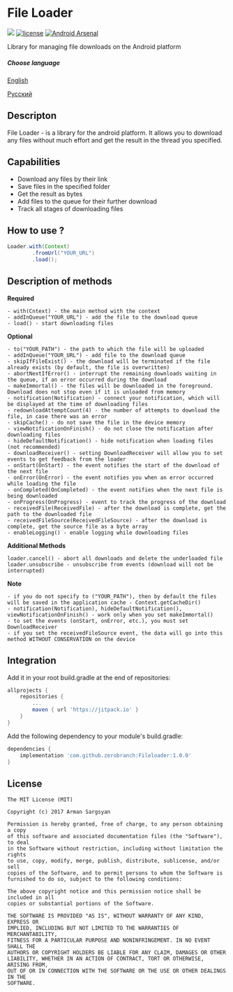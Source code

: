 # File Loader
[![](https://jitpack.io/v/zerobranch/Fileloader.svg)](https://jitpack.io/#zerobranch/Fileloader)
[![license](https://img.shields.io/github/license/mashape/apistatus.svg)](https://github.com/zerobranch/Fileloader/blob/master/LICENSE) [![Android Arsenal](https://img.shields.io/badge/Android%20Arsenal-Fileloader-green.svg?style=flat)](https://android-arsenal.com/details/1/7216)

Library for managing file downloads on the Android platform

##### Choose language
[English](https://github.com/zerobranch/Fileloader/blob/master/README.md) 

[Русский](https://github.com/zerobranch/Fileloader/blob/master/RUSSIAN_README.md)

## Descripton
File Loader - is a library for the android platform. It allows you to download any files without much effort and get the result in the thread you specified.

## Capabilities
- Download any files by their link
- Save files in the specified folder
- Get the result as bytes
- Add files to the queue for their further download
- Track all stages of downloading files

## How to use ?

```java
Loader.with(Context)
        .fromUrl("YOUR_URL")
        .load();
```

## Description of methods
**Required**
```
- with(Cntext) - the main method with the context
- addInQueue("YOUR_URL") - add the file to the download queue
- load() - start downloading files
```

**Optional**
```
- to("YOUR_PATH") - the path to which the file will be uploaded
- addInQueue("YOUR_URL") - add file to the download queue
- skipIfFileExist() - the download will be terminated if the file already exists (by default, the file is overwritten)
- abortNextIfError() - interrupt the remaining downloads waiting in the queue, if an error occurred during the download
- makeImmortal() - the files will be downloaded in the foreground. Download does not stop even if it is unloaded from memory
- notification(Notification) - connect your notification, which will be displayed at the time of downloading files
- redownloadAttemptCount(4) - the number of attempts to download the file, in case there was an error
- skipCache() - do not save the file in the device memory
- viewNotificationOnFinish() - do not close the notification after downloading files
- hideDefaultNotification() - hide notification when loading files (not recommended)
- downloadReceiver() - setting DownloadReceiver will allow you to set events to get feedback from the loader
- onStart(OnStart) - the event notifies the start of the download of the next file
- onError(OnError) - the event notifies you when an error occurred while loading the file
- onCompleted(OnCompleted) - the event notifies when the next file is being downloaded
- onProgress(OnProgress) - event to track the progress of the download
- receivedFile(ReceivedFile) - after the download is complete, get the path to the downloaded file
- receivedFileSource(ReceivedFileSource) - after the download is complete, get the source file as a byte array
- enableLogging() - enable logging while downloading files
```

**Additional Methods**
```
loader.cancel() - abort all downloads and delete the underloaded file
loader.unsubscribe - unsubscribe from events (download will not be interrupted)
```

**Note**
```
- if you do not specify to ("YOUR_PATH"), then by default the files will be saved in the application cache - Context.getCacheDir()
- notification(Notification), hideDefaultNotification(), viewNotificationOnFinish() - work only when you set makeImmortal()
- to set the events (onStart, onError, etc.), you must set DownloadReceiver
- if you set the receivedFileSource event, the data will go into this method WITHOUT CONSERVATION on the device
```


## Integration
Add it in your root build.gradle at the end of repositories:
```groovy
allprojects {
    repositories {
        ...
        maven { url 'https://jitpack.io' }
    }
}
```

Add the following dependency to your module's build.gradle:
```groovy
dependencies {
    implementation 'com.github.zerobranch:Fileloader:1.0.0'
}
```

## License

```
The MIT License (MIT)

Copyright (c) 2017 Arman Sargsyan

Permission is hereby granted, free of charge, to any person obtaining a copy
of this software and associated documentation files (the "Software"), to deal
in the Software without restriction, including without limitation the rights
to use, copy, modify, merge, publish, distribute, sublicense, and/or sell
copies of the Software, and to permit persons to whom the Software is
furnished to do so, subject to the following conditions:

The above copyright notice and this permission notice shall be included in all
copies or substantial portions of the Software.

THE SOFTWARE IS PROVIDED "AS IS", WITHOUT WARRANTY OF ANY KIND, EXPRESS OR
IMPLIED, INCLUDING BUT NOT LIMITED TO THE WARRANTIES OF MERCHANTABILITY,
FITNESS FOR A PARTICULAR PURPOSE AND NONINFRINGEMENT. IN NO EVENT SHALL THE
AUTHORS OR COPYRIGHT HOLDERS BE LIABLE FOR ANY CLAIM, DAMAGES OR OTHER
LIABILITY, WHETHER IN AN ACTION OF CONTRACT, TORT OR OTHERWISE, ARISING FROM,
OUT OF OR IN CONNECTION WITH THE SOFTWARE OR THE USE OR OTHER DEALINGS IN THE
SOFTWARE.
```
